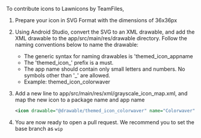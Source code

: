 To contribute icons to Lawnicons by TeamFiles,

1. Prepare your icon in SVG Format with the dimensions of 36x36px

2. Using Android Studio, convert the SVG to an XML drawable, and add the XML drawable to the app/src/main/res/drawable directory. Follow the naming conventions below to name the drawable:

   - The generic syntax for naming drawables is 'themed_icon_appname
   - The 'themed_icon_' prefix is a must.
   - The app name should contain only small letters and numbers. No symbols other than '_' are allowed.
   - Example: themed_icon_colorwaver

3. Add a new line to app/src/main/res/xml/grayscale_icon_map.xml, and map the new icon to a package name and app name

    ```xml
    <icon drawable="@drawable/themed_icon_colorwaver" name="Colorwaver" package="com.mrousavy.colorwaver" />
    ```

4. You are now ready to open a pull request. We recommend you to set the base branch as `wip`
